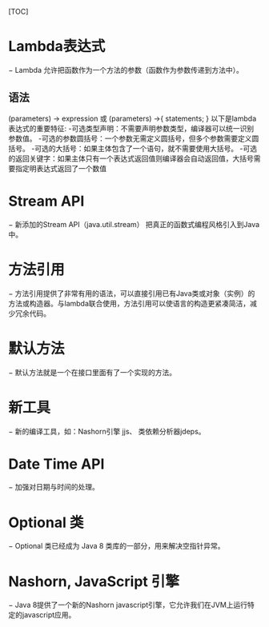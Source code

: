 [TOC]

# Lambda表达式
− Lambda 允许把函数作为一个方法的参数（函数作为参数传递到方法中）。
## 语法
(parameters) -> expression
或
(parameters) ->{ statements; }
以下是lambda表达式的重要特征:
-可选类型声明：不需要声明参数类型，编译器可以统一识别参数值。
-可选的参数圆括号：一个参数无需定义圆括号，但多个参数需要定义圆括号。
-可选的大括号：如果主体包含了一个语句，就不需要使用大括号。
-可选的返回关键字：如果主体只有一个表达式返回值则编译器会自动返回值，大括号需要指定明表达式返回了一个数值
# Stream API
− 新添加的Stream API（java.util.stream） 把真正的函数式编程风格引入到Java中。
# 方法引用
− 方法引用提供了非常有用的语法，可以直接引用已有Java类或对象（实例）的方法或构造器。与lambda联合使用，方法引用可以使语言的构造更紧凑简洁，减少冗余代码。
# 默认方法
− 默认方法就是一个在接口里面有了一个实现的方法。
# 新工具
− 新的编译工具，如：Nashorn引擎 jjs、 类依赖分析器jdeps。
# Date Time API 
− 加强对日期与时间的处理。
# Optional 类 
− Optional 类已经成为 Java 8 类库的一部分，用来解决空指针异常。
# Nashorn, JavaScript 引擎 
− Java 8提供了一个新的Nashorn javascript引擎，它允许我们在JVM上运行特定的javascript应用。
